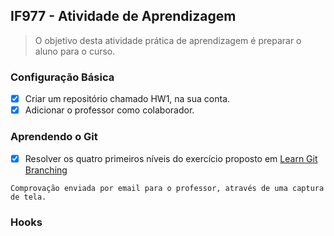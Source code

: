 ## IF977 - Atividade de Aprendizagem
> O objetivo desta atividade prática de aprendizagem é preparar o aluno para o curso.

### Configuração Básica

- [x] Criar um repositório chamado HW1, na sua conta.
- [x] Adicionar o professor como colaborador.

### Aprendendo o Git

- [x] Resolver os quatro primeiros níveis do exercício proposto em [Learn Git Branching](https://learngitbranching.js.org/)
```
Comprovação enviada por email para o professor, através de uma captura de tela.
```

### Hooks 
```

```

